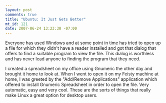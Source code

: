 ```yaml
--- 
layout: post
comments: true
title: "Ubuntu: It Just Gets Better"
mt_id: 121
date: 2007-06-24 13:23:30 -07:00
---
```

Everyone has used Windows and at some point in time has tried to open up a file for which they didn't have a reader installed and got that dialog that offers to find a suitable program to view the file.  This dialog is worthless and has never lead anyone to finding the program that they need.

I created a spreadsheet on my office using Gnumeric the other day and brought it home to look at.  When I went to open it on my Feisty machine at home, I was greeted by the "Add/Remove Applications" application which offered to install Gnumeric Spreadsheet in order to open the file.  Very automatic, easy and very cool.  These are the sorts of things that really make Linux a great option for desktop users.
